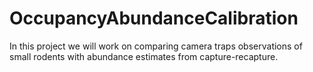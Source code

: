 # OccupancyAbundanceCalibration

In this project we will work on comparing camera traps observations of small rodents with abundance estimates from capture-recapture.
